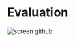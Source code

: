 # Evaluation
![screen github](https://github.com/Mazddi/Evaluation/assets/170634691/34db080a-57b7-4a01-b544-1a3d0a86132c)

